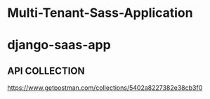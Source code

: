 # Multi-Tenant-Sass-Application
# django-saas-app


## API COLLECTION

https://www.getpostman.com/collections/5402a8227382e38cb3f0